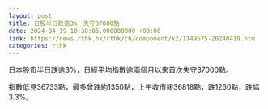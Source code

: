 ```yaml
---
layout: post
title: 日股半日跌逾3%　失守37000點
date: 2024-04-19 10:38:05.000000000 +08:00
link: https://news.rthk.hk/rthk/ch/component/k2/1749575-20240419.htm
categories: rthk
---
```


日本股市半日跌逾3%，日經平均指數逾兩個月以來首次失守37000點。

指數低見36733點，最多曾跌約1350點，上午收市報36818點，跌1260點，跌幅3.3%。

